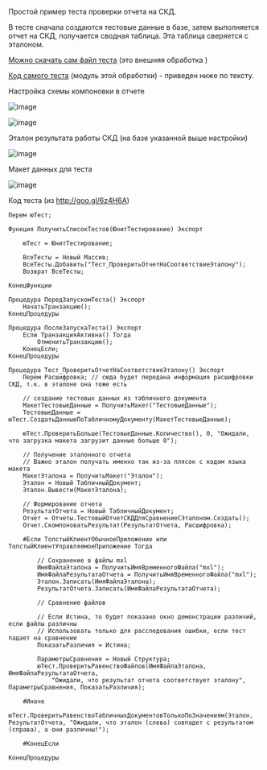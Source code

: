 Простой пример теста проверки отчета на СКД. 

В тесте сначала создаются тестовые данные в базе, затем выполняется отчет на СКД, получается сводная таблица. 
Эта таблица сверяется с эталоном. 

[Можно скачать сам файл теста](https://github.com/xDrivenDevelopment/xUnitFor1C/blob/develop/Tests/CommonApp/%D0%A2%D0%B5%D1%81%D1%82_%D0%9F%D1%80%D0%BE%D0%B2%D0%B5%D1%80%D0%B8%D1%82%D1%8C%D0%9E%D1%82%D1%87%D0%B5%D1%82%D0%9D%D0%B0%D0%A1%D0%BE%D0%BE%D1%82%D0%B2%D0%B5%D1%82%D1%81%D1%82%D0%B2%D0%B8%D0%B5%D0%AD%D1%82%D0%B0%D0%BB%D0%BE%D0%BD%D1%83.epf) (это внешняя обработка )

[Код самого теста](https://github.com/xDrivenDevelopment/xUnitFor1C/blob/develop/src/Tests/CommonApp/%D0%A2%D0%B5%D1%81%D1%82_%D0%9F%D1%80%D0%BE%D0%B2%D0%B5%D1%80%D0%B8%D1%82%D1%8C%D0%9E%D1%82%D1%87%D0%B5%D1%82%D0%9D%D0%B0%D0%A1%D0%BE%D0%BE%D1%82%D0%B2%D0%B5%D1%82%D1%81%D1%82%D0%B2%D0%B8%D0%B5%D0%AD%D1%82%D0%B0%D0%BB%D0%BE%D0%BD%D1%83/ObjectModule.txt) (модуль этой обработки) - приведен ниже по тексту. 

Настройка схемы компоновки в отчете

![image](https://cloud.githubusercontent.com/assets/2920817/6205174/8d75c6a6-b576-11e4-997e-c19129f0b7c9.png)

![image](https://cloud.githubusercontent.com/assets/2920817/6205169/7170fe80-b576-11e4-8aba-91a37a3d4919.png)

Эталон результата работы СКД (на базе указанной выше настройки)

![image](https://cloud.githubusercontent.com/assets/2920817/6205108/c53d49f4-b573-11e4-944a-325d0de6fb4d.png)

Макет данных для теста

![image](https://cloud.githubusercontent.com/assets/2920817/6205140/19a30244-b575-11e4-9a83-ba2bf273a4ce.png)


Код теста (из http://goo.gl/6z4H6A)
```
Перем юТест;

Функция ПолучитьСписокТестов(ЮнитТестирование) Экспорт
	
	юТест = ЮнитТестирование;
	
	ВсеТесты = Новый Массив;
	ВсеТесты.Добавить("Тест_ПроверитьОтчетНаСоответствиеЭталону");
	Возврат ВсеТесты;
	
КонецФункции

Процедура ПередЗапускомТеста() Экспорт
	НачатьТранзакцию();
КонецПроцедуры

Процедура ПослеЗапускаТеста() Экспорт
	Если ТранзакцияАктивна() Тогда
		ОтменитьТранзакцию();
	КонецЕсли;
КонецПроцедуры

Процедура Тест_ПроверитьОтчетНаСоответствиеЭталону() Экспорт
	Перем Расшифровка; // сюда будет передана информация расшифровки СКД, т.к. в эталоне она тоже есть
	
	// создание тестовых данных из табличного документа
	МакетТестовыеДанные = ПолучитьМакет("ТестовыеДанные");
	ТестовыеДанные = юТест.СоздатьДанныеПоТабличномуДокументу(МакетТестовыеДанные);
	
	юТест.ПроверитьБольше(ТестовыеДанные.Количество(), 0, "Ожидали, что загрузка макета загрузит данные больше 0");
	
	// Получение эталонного отчета
	// Важно эталон получать именно так из-за плясок с кодом языка макета
	МакетЭталона = ПолучитьМакет("Эталон");
	Эталон = Новый ТабличныйДокумент;
	Эталон.Вывести(МакетЭталона);
	
	// Формирование отчета
	РезультатОтчета = Новый ТабличныйДокумент;
	Отчет = Отчеты.ТестовыйОтчетСКДДляСравнениеСЭталоном.Создать();
	Отчет.СкомпоноватьРезультат(РезультатОтчета, Расшифровка);
	
	#Если ТолстыйКлиентОбычноеПриложение или ТолстыйКлиентУправляемоеПриложение Тогда

		// Сохранение в файлы mxl
		ИмяФайлаЭталона = ПолучитьИмяВременногоФайла("mxl");
		ИмяФайлаРезультатаОтчета = ПолучитьИмяВременногоФайла("mxl");
		Эталон.Записать(ИмяФайлаЭталона);
		РезультатОтчета.Записать(ИмяФайлаРезультатаОтчета);
			
		// Сравнение файлов
		
		// Если Истина, то будет показано окно демонстрации различий, если файлы различны
		// Использовать только для расследования ошибки, если тест падает на сравнении
		ПоказатьРазличия = Истина;
		
		ПараметрыСравнения = Новый Структура;
		юТест.ПроверитьРавенствоФайлов(ИмяФайлаЭталона, ИмяФайлаРезультатаОтчета,
			"Ожидали, что результат отчета соответствует эталону", ПараметрыСравнения, ПоказатьРазличия);

	#Иначе
		юТест.ПроверитьРавенствоТабличныхДокументовТолькоПоЗначениям(Эталон, РезультатОтчета, "Ожидали, что эталон (слева) совпадет с результатом (справа), а они различны!");
			
	#КонецЕсли 	
	
КонецПроцедуры

```